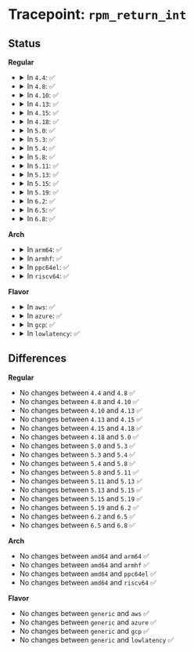 # Tracepoint: <code>rpm_return_int</code>

## Status
<b>Regular</b>
<ul>
<li>
<details>
<summary>In <code>4.4</code>: ✅</summary>

Event:

```c
struct trace_event_raw_rpm_return_int {
    struct trace_entry ent;
    u32 __data_loc_name;
    long unsigned int ip;
    int ret;
    char __data[0];
};
```
Function:

```c
void trace_event_raw_event_rpm_return_int(void *__data, struct device *dev, long unsigned int ip, int ret);
```
</details>
</li>
<li>
<details>
<summary>In <code>4.8</code>: ✅</summary>

Event:

```c
struct trace_event_raw_rpm_return_int {
    struct trace_entry ent;
    u32 __data_loc_name;
    long unsigned int ip;
    int ret;
    char __data[0];
};
```
Function:

```c
void trace_event_raw_event_rpm_return_int(void *__data, struct device *dev, long unsigned int ip, int ret);
```
</details>
</li>
<li>
<details>
<summary>In <code>4.10</code>: ✅</summary>

Event:

```c
struct trace_event_raw_rpm_return_int {
    struct trace_entry ent;
    u32 __data_loc_name;
    long unsigned int ip;
    int ret;
    char __data[0];
};
```
Function:

```c
void trace_event_raw_event_rpm_return_int(void *__data, struct device *dev, long unsigned int ip, int ret);
```
</details>
</li>
<li>
<details>
<summary>In <code>4.13</code>: ✅</summary>

Event:

```c
struct trace_event_raw_rpm_return_int {
    struct trace_entry ent;
    u32 __data_loc_name;
    long unsigned int ip;
    int ret;
    char __data[0];
};
```
Function:

```c
void trace_event_raw_event_rpm_return_int(void *__data, struct device *dev, long unsigned int ip, int ret);
```
</details>
</li>
<li>
<details>
<summary>In <code>4.15</code>: ✅</summary>

Event:

```c
struct trace_event_raw_rpm_return_int {
    struct trace_entry ent;
    u32 __data_loc_name;
    long unsigned int ip;
    int ret;
    char __data[0];
};
```
Function:

```c
void trace_event_raw_event_rpm_return_int(void *__data, struct device *dev, long unsigned int ip, int ret);
```
</details>
</li>
<li>
<details>
<summary>In <code>4.18</code>: ✅</summary>

Event:

```c
struct trace_event_raw_rpm_return_int {
    struct trace_entry ent;
    u32 __data_loc_name;
    long unsigned int ip;
    int ret;
    char __data[0];
};
```
Function:

```c
void trace_event_raw_event_rpm_return_int(void *__data, struct device *dev, long unsigned int ip, int ret);
```
</details>
</li>
<li>
<details>
<summary>In <code>5.0</code>: ✅</summary>

Event:

```c
struct trace_event_raw_rpm_return_int {
    struct trace_entry ent;
    u32 __data_loc_name;
    long unsigned int ip;
    int ret;
    char __data[0];
};
```
Function:

```c
void trace_event_raw_event_rpm_return_int(void *__data, struct device *dev, long unsigned int ip, int ret);
```
</details>
</li>
<li>
<details>
<summary>In <code>5.3</code>: ✅</summary>

Event:

```c
struct trace_event_raw_rpm_return_int {
    struct trace_entry ent;
    u32 __data_loc_name;
    long unsigned int ip;
    int ret;
    char __data[0];
};
```
Function:

```c
void trace_event_raw_event_rpm_return_int(void *__data, struct device *dev, long unsigned int ip, int ret);
```
</details>
</li>
<li>
<details>
<summary>In <code>5.4</code>: ✅</summary>

Event:

```c
struct trace_event_raw_rpm_return_int {
    struct trace_entry ent;
    u32 __data_loc_name;
    long unsigned int ip;
    int ret;
    char __data[0];
};
```
Function:

```c
void trace_event_raw_event_rpm_return_int(void *__data, struct device *dev, long unsigned int ip, int ret);
```
</details>
</li>
<li>
<details>
<summary>In <code>5.8</code>: ✅</summary>

Event:

```c
struct trace_event_raw_rpm_return_int {
    struct trace_entry ent;
    u32 __data_loc_name;
    long unsigned int ip;
    int ret;
    char __data[0];
};
```
Function:

```c
void trace_event_raw_event_rpm_return_int(void *__data, struct device *dev, long unsigned int ip, int ret);
```
</details>
</li>
<li>
<details>
<summary>In <code>5.11</code>: ✅</summary>

Event:

```c
struct trace_event_raw_rpm_return_int {
    struct trace_entry ent;
    u32 __data_loc_name;
    long unsigned int ip;
    int ret;
    char __data[0];
};
```
Function:

```c
void trace_event_raw_event_rpm_return_int(void *__data, struct device *dev, long unsigned int ip, int ret);
```
</details>
</li>
<li>
<details>
<summary>In <code>5.13</code>: ✅</summary>

Event:

```c
struct trace_event_raw_rpm_return_int {
    struct trace_entry ent;
    u32 __data_loc_name;
    long unsigned int ip;
    int ret;
    char __data[0];
};
```
Function:

```c
void trace_event_raw_event_rpm_return_int(void *__data, struct device *dev, long unsigned int ip, int ret);
```
</details>
</li>
<li>
<details>
<summary>In <code>5.15</code>: ✅</summary>

Event:

```c
struct trace_event_raw_rpm_return_int {
    struct trace_entry ent;
    u32 __data_loc_name;
    long unsigned int ip;
    int ret;
    char __data[0];
};
```
Function:

```c
void trace_event_raw_event_rpm_return_int(void *__data, struct device *dev, long unsigned int ip, int ret);
```
</details>
</li>
<li>
<details>
<summary>In <code>5.19</code>: ✅</summary>

Event:

```c
struct trace_event_raw_rpm_return_int {
    struct trace_entry ent;
    u32 __data_loc_name;
    long unsigned int ip;
    int ret;
    char __data[0];
};
```
Function:

```c
void trace_event_raw_event_rpm_return_int(void *__data, struct device *dev, long unsigned int ip, int ret);
```
</details>
</li>
<li>
<details>
<summary>In <code>6.2</code>: ✅</summary>

Event:

```c
struct trace_event_raw_rpm_return_int {
    struct trace_entry ent;
    u32 __data_loc_name;
    long unsigned int ip;
    int ret;
    char __data[0];
};
```
Function:

```c
void trace_event_raw_event_rpm_return_int(void *__data, struct device *dev, long unsigned int ip, int ret);
```
</details>
</li>
<li>
<details>
<summary>In <code>6.5</code>: ✅</summary>

Event:

```c
struct trace_event_raw_rpm_return_int {
    struct trace_entry ent;
    u32 __data_loc_name;
    long unsigned int ip;
    int ret;
    char __data[0];
};
```
Function:

```c
void trace_event_raw_event_rpm_return_int(void *__data, struct device *dev, long unsigned int ip, int ret);
```
</details>
</li>
<li>
<details>
<summary>In <code>6.8</code>: ✅</summary>

Event:

```c
struct trace_event_raw_rpm_return_int {
    struct trace_entry ent;
    u32 __data_loc_name;
    long unsigned int ip;
    int ret;
    char __data[0];
};
```
Function:

```c
void trace_event_raw_event_rpm_return_int(void *__data, struct device *dev, long unsigned int ip, int ret);
```
</details>
</li>
</ul>
<b>Arch</b>
<ul>
<li>
<details>
<summary>In <code>arm64</code>: ✅</summary>

Event:

```c
struct trace_event_raw_rpm_return_int {
    struct trace_entry ent;
    u32 __data_loc_name;
    long unsigned int ip;
    int ret;
    char __data[0];
};
```
Function:

```c
void trace_event_raw_event_rpm_return_int(void *__data, struct device *dev, long unsigned int ip, int ret);
```
</details>
</li>
<li>
<details>
<summary>In <code>armhf</code>: ✅</summary>

Event:

```c
struct trace_event_raw_rpm_return_int {
    struct trace_entry ent;
    u32 __data_loc_name;
    long unsigned int ip;
    int ret;
    char __data[0];
};
```
Function:

```c
void trace_event_raw_event_rpm_return_int(void *__data, struct device *dev, long unsigned int ip, int ret);
```
</details>
</li>
<li>
<details>
<summary>In <code>ppc64el</code>: ✅</summary>

Event:

```c
struct trace_event_raw_rpm_return_int {
    struct trace_entry ent;
    u32 __data_loc_name;
    long unsigned int ip;
    int ret;
    char __data[0];
};
```
Function:

```c
void trace_event_raw_event_rpm_return_int(void *__data, struct device *dev, long unsigned int ip, int ret);
```
</details>
</li>
<li>
<details>
<summary>In <code>riscv64</code>: ✅</summary>

Event:

```c
struct trace_event_raw_rpm_return_int {
    struct trace_entry ent;
    u32 __data_loc_name;
    long unsigned int ip;
    int ret;
    char __data[0];
};
```
Function:

```c
void trace_event_raw_event_rpm_return_int(void *__data, struct device *dev, long unsigned int ip, int ret);
```
</details>
</li>
</ul>
<b>Flavor</b>
<ul>
<li>
<details>
<summary>In <code>aws</code>: ✅</summary>

Event:

```c
struct trace_event_raw_rpm_return_int {
    struct trace_entry ent;
    u32 __data_loc_name;
    long unsigned int ip;
    int ret;
    char __data[0];
};
```
Function:

```c
void trace_event_raw_event_rpm_return_int(void *__data, struct device *dev, long unsigned int ip, int ret);
```
</details>
</li>
<li>
<details>
<summary>In <code>azure</code>: ✅</summary>

Event:

```c
struct trace_event_raw_rpm_return_int {
    struct trace_entry ent;
    u32 __data_loc_name;
    long unsigned int ip;
    int ret;
    char __data[0];
};
```
Function:

```c
void trace_event_raw_event_rpm_return_int(void *__data, struct device *dev, long unsigned int ip, int ret);
```
</details>
</li>
<li>
<details>
<summary>In <code>gcp</code>: ✅</summary>

Event:

```c
struct trace_event_raw_rpm_return_int {
    struct trace_entry ent;
    u32 __data_loc_name;
    long unsigned int ip;
    int ret;
    char __data[0];
};
```
Function:

```c
void trace_event_raw_event_rpm_return_int(void *__data, struct device *dev, long unsigned int ip, int ret);
```
</details>
</li>
<li>
<details>
<summary>In <code>lowlatency</code>: ✅</summary>

Event:

```c
struct trace_event_raw_rpm_return_int {
    struct trace_entry ent;
    u32 __data_loc_name;
    long unsigned int ip;
    int ret;
    char __data[0];
};
```
Function:

```c
void trace_event_raw_event_rpm_return_int(void *__data, struct device *dev, long unsigned int ip, int ret);
```
</details>
</li>
</ul>

## Differences
<b>Regular</b>
<ul>
<li>
No changes between <code>4.4</code> and <code>4.8</code> ✅
</li>
<li>
No changes between <code>4.8</code> and <code>4.10</code> ✅
</li>
<li>
No changes between <code>4.10</code> and <code>4.13</code> ✅
</li>
<li>
No changes between <code>4.13</code> and <code>4.15</code> ✅
</li>
<li>
No changes between <code>4.15</code> and <code>4.18</code> ✅
</li>
<li>
No changes between <code>4.18</code> and <code>5.0</code> ✅
</li>
<li>
No changes between <code>5.0</code> and <code>5.3</code> ✅
</li>
<li>
No changes between <code>5.3</code> and <code>5.4</code> ✅
</li>
<li>
No changes between <code>5.4</code> and <code>5.8</code> ✅
</li>
<li>
No changes between <code>5.8</code> and <code>5.11</code> ✅
</li>
<li>
No changes between <code>5.11</code> and <code>5.13</code> ✅
</li>
<li>
No changes between <code>5.13</code> and <code>5.15</code> ✅
</li>
<li>
No changes between <code>5.15</code> and <code>5.19</code> ✅
</li>
<li>
No changes between <code>5.19</code> and <code>6.2</code> ✅
</li>
<li>
No changes between <code>6.2</code> and <code>6.5</code> ✅
</li>
<li>
No changes between <code>6.5</code> and <code>6.8</code> ✅
</li>
</ul>
<b>Arch</b>
<ul>
<li>
No changes between <code>amd64</code> and <code>arm64</code> ✅
</li>
<li>
No changes between <code>amd64</code> and <code>armhf</code> ✅
</li>
<li>
No changes between <code>amd64</code> and <code>ppc64el</code> ✅
</li>
<li>
No changes between <code>amd64</code> and <code>riscv64</code> ✅
</li>
</ul>
<b>Flavor</b>
<ul>
<li>
No changes between <code>generic</code> and <code>aws</code> ✅
</li>
<li>
No changes between <code>generic</code> and <code>azure</code> ✅
</li>
<li>
No changes between <code>generic</code> and <code>gcp</code> ✅
</li>
<li>
No changes between <code>generic</code> and <code>lowlatency</code> ✅
</li>
</ul>
